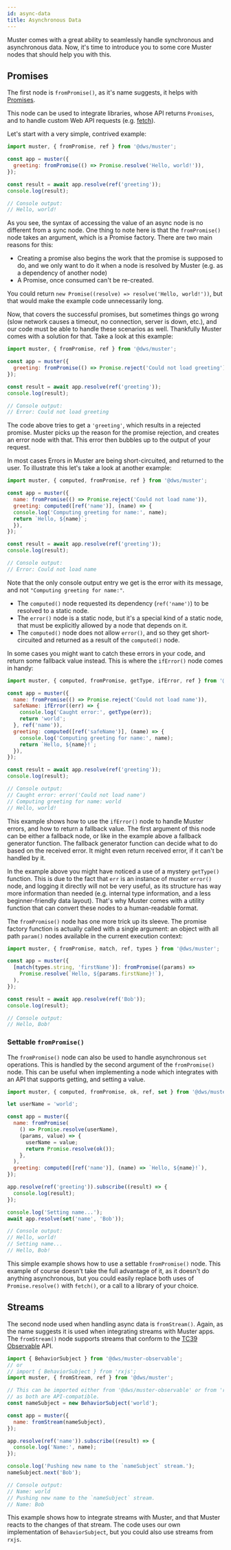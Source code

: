 ```yaml
---
id: async-data
title: Asynchronous Data
---
```

Muster comes with a great ability to seamlessly handle synchronous and asynchronous data. Now, it's time to introduce you to some core Muster nodes that should help you with this.

## Promises
The first node is `fromPromise()`, as it's name suggests, it helps with [Promises](https://developer.mozilla.org/en-US/docs/Web/JavaScript/Reference/Global_Objects/Promise).

This node can be used to integrate libraries, whose API returns `Promises`, and to handle custom Web API requests (e.g. [fetch](https://developer.mozilla.org/en-US/docs/Web/API/Fetch_API)).

Let's start with a very simple, contrived example:
```javascript
import muster, { fromPromise, ref } from '@dws/muster';

const app = muster({
  greeting: fromPromise(() => Promise.resolve('Hello, world!')),
});

const result = await app.resolve(ref('greeting'));
console.log(result);

// Console output:
// Hello, world!
```

As you see, the syntax of accessing the value of an async node is no different from a sync node. One thing to note here is that the `fromPromise()` node takes an argument, which is a Promise factory. There are two main reasons for this:
  - Creating a promise also begins the work that the promise is supposed to do, and we only want to do it when a node is resolved by Muster (e.g. as a dependency of another node)
  - A Promise, once consumed can't be re-created.

You could return `new Promise((resolve) => resolve('Hello, world!'))`, but that would make the example code unnecessarily long.

Now, that covers the successful promises, but sometimes things go wrong (slow network causes a timeout, no connection, server is down, etc.), and our code must be able to handle these scenarios as well. Thankfully Muster comes with a solution for that. Take a look at this example:
```javascript
import muster, { fromPromise, ref } from '@dws/muster';

const app = muster({
  greeting: fromPromise(() => Promise.reject('Could not load greeting')),
});

const result = await app.resolve(ref('greeting'));
console.log(result);

// Console output:
// Error: Could not load greeting
```
The code above tries to get a `'greeting'`, which results in a rejected promise. Muster picks up the reason for the promise rejection, and creates an error node with that. This error then bubbles up to the output of your request.

In most cases Errors in Muster are being short-circuited, and returned to the user. To illustrate this let's take a look at another example:

```javascript
import muster, { computed, fromPromise, ref } from '@dws/muster';

const app = muster({
  name: fromPromise(() => Promise.reject('Could not load name')),
  greeting: computed([ref('name')], (name) => {
  console.log('Computing greeting for name:', name);
  return `Hello, ${name}`;
  }),
});

const result = await app.resolve(ref('greeting'));
console.log(result);

// Console output:
// Error: Could not load name
```
Note that the only console output entry we get is the error with its message, and not `"Computing greeting for name:"`.
- The `computed()` node requested its dependency (`ref('name')`) to be resolved to a static node.
- The `error()` node is a static node, but it's a special kind of a static node, that must be explicitly allowed by a node that depends on it.
- The `computed()` node does not allow `error()`, and so they get short-circuited and returned as a result of the `computed()` node.

In some cases you might want to catch these errors in your code, and return some fallback value instead. This is where the `ifError()` node comes in handy:
```javascript
import muster, { computed, fromPromise, getType, ifError, ref } from '@dws/muster';

const app = muster({
  name: fromPromise(() => Promise.reject('Could not load name')),
  safeName: ifError((err) => {
    console.log('Caught error:', getType(err));
    return 'world';
  }, ref('name')),
  greeting: computed([ref('safeName')], (name) => {
    console.log('Computing greeting for name:', name);
    return `Hello, ${name}!`;
  }),
});

const result = await app.resolve(ref('greeting'));
console.log(result);

// Console output:
// Caught error: error('Could not load name')
// Computing greeting for name: world
// Hello, world!
```


This example shows how to use the `ifError()` node to handle Muster errors, and how to return a fallback value. The first argument of this node can be either a fallback node, or like in the example above a fallback generator function. The fallback generator function can decide what to do based on the received error. It might even return received error, if it can't be handled by it.

In the example above you might have noticed a use of a mystery `getType()` function. This is due to the fact that `err` is an instance of muster `error()` node, and logging it directly will not be very useful, as its structure has way more information than needed (e.g. internal type information, and a less beginner-friendly data layout). That's why Muster comes with a utility function that can convert these nodes to a human-readable format.

The `fromPromise()` node has one more trick up its sleeve. The promise factory function is actually called with a single argument: an object with all path `param()` nodes available in the current execution context:
```javascript
import muster, { fromPromise, match, ref, types } from '@dws/muster';

const app = muster({
  [match(types.string, 'firstName')]: fromPromise((params) =>
    Promise.resolve(`Hello, ${params.firstName}!`),
  ),
});

const result = await app.resolve(ref('Bob'));
console.log(result);

// Console output:
// Hello, Bob!
```

### Settable `fromPromise()`

The `fromPromise()` node can also be used to handle asynchronous `set` operations. This is handled by the second argument of the `fromPromise()` node. This can be useful when implementing a node which integrates with an API that supports getting, and setting a value.

```javascript
import muster, { computed, fromPromise, ok, ref, set } from '@dws/muster';

let userName = 'world';

const app = muster({
  name: fromPromise(
    () => Promise.resolve(userName),
    (params, value) => {
      userName = value;
      return Promise.resolve(ok());
    },
  ),
  greeting: computed([ref('name')], (name) => `Hello, ${name}!`),
});

app.resolve(ref('greeting')).subscribe((result) => {
  console.log(result);
});

console.log('Setting name...');
await app.resolve(set('name', 'Bob'));

// Console output:
// Hello, world!
// Setting name...
// Hello, Bob!
```
This simple example shows how to use a settable `fromPromise()` node. This example of course doesn't take the full advantage of it, as it doesn't do anything asynchronous, but you could easily replace both uses of `Promise.resolve()` with `fetch()`, or a call to a library of your choice.

## Streams

The second node used when handling async data is `fromStream()`. Again, as the name suggests it is used when integrating streams with Muster apps. The `fromStream()` node supports streams that conform to the [TC39 Observable](https://tc39.github.io/proposal-observable/) API.
```javascript
import { BehaviorSubject } from '@dws/muster-observable';
// or
// import { BehaviorSubject } from 'rxjs';
import muster, { fromStream, ref } from '@dws/muster';

// This can be imported either from '@dws/muster-observable' or from 'rxjs',
// as both are API-compatible.
const nameSubject = new BehaviorSubject('world');

const app = muster({
  name: fromStream(nameSubject),
});

app.resolve(ref('name')).subscribe((result) => {
  console.log('Name:', name);
});

console.log('Pushing new name to the `nameSubject` stream.');
nameSubject.next('Bob');

// Console output:
// Name: world
// Pushing new name to the `nameSubject` stream.
// Name: Bob
```
This example shows how to integrate streams with Muster, and that Muster reacts to the changes of that stream. The code uses our own implementation of `BehaviorSubject`, but you could also use streams from `rxjs`.
